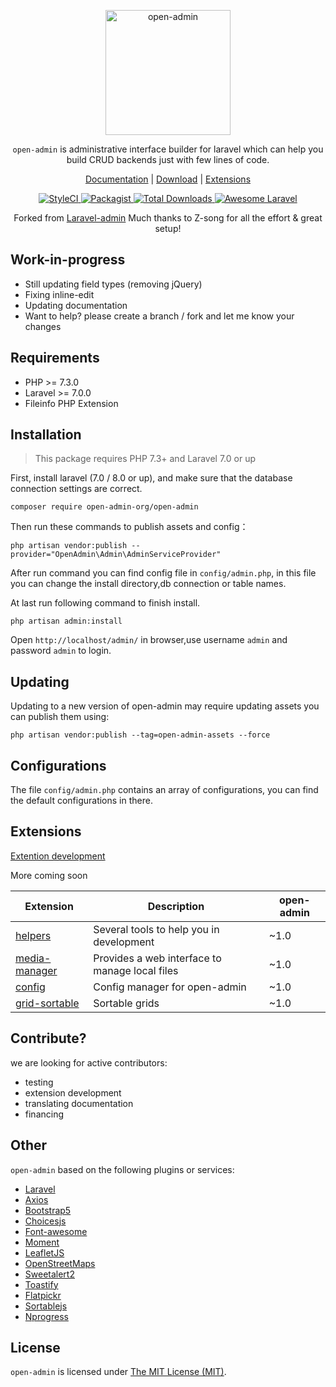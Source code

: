 <p align="center">
<a href="https://open-admin.org/">
<img src="https://open-admin.org/gfx/logo.png" alt="open-admin" style="height:200px;">
</a>

<p align="center"><code>open-admin</code> is administrative interface builder for laravel which can help you build CRUD backends just with few lines of code.</p>

<p align="center">
<a href="https://open-admin.org/docs">Documentation</a> |
<a href="https://github.com/open-admin-org/open-admin">Download</a> |
<a href="https://github.com/open-admin-org">Extensions</a>
</p>

<p align="center">
    <a href="https://styleci.io/repos/365864806">
        <img src="https://styleci.io/repos/365864806/shield" alt="StyleCI">
    </a>
    <a href="https://packagist.org/packages/open-admin-org/open-admin">
        <img src="https://img.shields.io/github/license/open-admin-org/open-admin.svg?style=flat-square&color=brightgreen" alt="Packagist">
    </a>
    <a href="https://packagist.org/packages/open-admin-org/open-admin">
        <img src="https://img.shields.io/packagist/dt/open-admin-org/open-admin.svg?style=flat-square" alt="Total Downloads">
    </a>
    <a href="https://github.com/open-admin-org/open-admin">
        <img src="https://img.shields.io/badge/Awesome-Laravel-brightgreen.svg?style=flat-square" alt="Awesome Laravel">
    </a>
<!--
    <a href="#backers" alt="sponsors on Open Collective">
        <img src="https://opencollective.com/open-admin/backers/badge.svg?style=flat-square" />
    </a>
    <a href="https://www.paypal.me/wishbone-prductions" alt="Paypal donate">
        <img src="https://img.shields.io/badge/Donate-Paypal-green.svg?style=flat-square" />
    </a>-->
</div>

<p align="center">
    Forked from <a href="https://github.com/zsong/laravel-admin">Laravel-admin</a> Much thanks to Z-song for all the effort & great setup!
</p>

Work-in-progress
------------
 - Still updating field types (removing jQuery)
 - Fixing inline-edit
 - Updating documentation
 - Want to help? please create a branch / fork and let me know your changes


Requirements
------------
 - PHP >= 7.3.0
 - Laravel >= 7.0.0
 - Fileinfo PHP Extension

Installation
------------

> This package requires PHP 7.3+ and Laravel 7.0 or up

First, install laravel (7.0 / 8.0 or up), and make sure that the database connection settings are correct.

```
composer require open-admin-org/open-admin
```

Then run these commands to publish assets and config：

```
php artisan vendor:publish --provider="OpenAdmin\Admin\AdminServiceProvider"
```
After run command you can find config file in `config/admin.php`, in this file you can change the install directory,db connection or table names.

At last run following command to finish install.
```
php artisan admin:install
```

Open `http://localhost/admin/` in browser,use username `admin` and password `admin` to login.

Updating
------------
Updating to a new version of open-admin may require updating assets you can publish them using:
```
php artisan vendor:publish --tag=open-admin-assets --force
```

Configurations
------------
The file `config/admin.php` contains an array of configurations, you can find the default configurations in there.

## Extensions
<a href="https://laravel-admin.org/docs/en/extension-development">Extention development</a>

More coming soon


| Extension                                        | Description                              | open-admin                              |
| ------------------------------------------------ | ---------------------------------------- |---------------------------------------- |
| [helpers](https://github.com/open-admin-org/helpers)             | Several tools to help you in development | ~1.0 |
| [media-manager](https://github.com/open-admin-org/media-manager) | Provides a web interface to manage local files          | ~1.0 |
| [config](https://github.com/open-admin-org/config) | Config manager for open-admin          |~1.0 |
| [grid-sortable](https://github.com/open-admin-org/grid-sortable) | Sortable grids          |~1.0 |
<!--
| [api-tester](https://github.com/open-admin-extensions/api-tester) | Help you to test the local laravel APIs          |~1.5 |
| [scheduling](https://github.com/open-admin-extensions/scheduling) | Scheduling task manager for open-admin          |~1.5 |
| [redis-manager](https://github.com/open-admin-extensions/redis-manager) | Redis manager for open-admin          |~1.5 |
| [backup](https://github.com/open-admin-extensions/backup) | An admin interface for managing backups          |~1.5 |
| [log-viewer](https://github.com/open-admin-extensions/log-viewer) | Log viewer for laravel           |~1.5 |
| [config](https://github.com/open-admin-extensions/config) | Config manager for open-admin          |~1.5 |
| [reporter](https://github.com/open-admin-extensions/reporter) | Provides a developer-friendly web interface to view the exception          |~1.5 |
| [wangEditor](https://github.com/open-admin-extensions/wangEditor) | A rich text editor based on [wangeditor](http://www.wangeditor.com/)         |~1.6 |
| [summernote](https://github.com/open-admin-extensions/summernote) | A rich text editor based on [summernote](https://summernote.org/)          |~1.6 |
| [china-distpicker](https://github.com/open-admin-extensions/china-distpicker) | 一个基于[distpicker](https://github.com/fengyuanchen/distpicker)的中国省市区选择器          |~1.6 |
| [simplemde](https://github.com/open-admin-extensions/simplemde) | A markdown editor based on [simplemde](https://github.com/sparksuite/simplemde-markdown-editor)          |~1.6 |
| [phpinfo](https://github.com/open-admin-extensions/phpinfo) | Integrate the `phpinfo` page into open-admin          |~1.6 |
| [php-editor](https://github.com/open-admin-extensions/php-editor) <br/> [python-editor](https://github.com/open-admin-extensions/python-editor) <br/> [js-editor](https://github.com/open-admin-extensions/js-editor)<br/> [css-editor](https://github.com/open-admin-extensions/css-editor)<br/> [clike-editor](https://github.com/open-admin-extensions/clike-editor)| Several programing language editor extensions based on code-mirror          |~1.6 |
| [star-rating](https://github.com/open-admin-extensions/star-rating) | Star Rating extension for open-admin          |~1.6 |
| [json-editor](https://github.com/open-admin-extensions/json-editor) | JSON Editor for Open-admin          |~1.6 |
| [grid-lightbox](https://github.com/open-admin-extensions/grid-lightbox) | Turn your grid into a lightbox & gallery          |~1.6 |
| [daterangepicker](https://github.com/open-admin-extensions/daterangepicker) | Integrates daterangepicker into open-admin          |~1.6 |
| [sparkline](https://github.com/open-admin-extensions/sparkline) | Integrates jQuery sparkline into open-admin          |~1.6 |
| [chartjs](https://github.com/open-admin-extensions/chartjs) | Use Chartjs in open-admin          |~1.6 |
| [echarts](https://github.com/open-admin-extensions/echarts) | Use Echarts in open-admin          |~1.6 |
| [simditor](https://github.com/open-admin-extensions/simditor) | Integrates simditor full-rich editor into open-admin          |~1.6 |
| [cropper](https://github.com/open-admin-extensions/cropper) | A simple jQuery image cropping plugin.          |~1.6 |
| [composer-viewer](https://github.com/open-admin-extensions/composer-viewer) | A web interface of composer packages in laravel.          |~1.6 |
| [data-table](https://github.com/open-admin-extensions/data-table) | Advanced table widget for open-admin |~1.6 |
| [watermark](https://github.com/open-admin-extensions/watermark) | Text watermark for open-admin |~1.6 |
| [google-authenticator](https://github.com/ylic/open-admin-google-authenticator) | Google authenticator |~1.6 |
-->

## Contribute?
 we are looking for active contributors:
 - testing
 - extension development
 - translating documentation
 - financing

Other
------------
`open-admin` based on the following plugins or services:

+ [Laravel](https://laravel.com/)
+ [Axios](https://github.com/axios/axios)
+ [Bootstrap5](https://getbootstrap.com/docs/5.0/getting-started/introduction/)
+ [Choicesjs](https://github.com/Choices-js/Choices)
+ [Font-awesome](http://fontawesome.io)
+ [Moment](http://momentjs.com/)
+ [LeafletJS](https://leafletjs.com/)
+ [OpenStreetMaps](https://www.openstreetmap.org/)
+ [Sweetalert2](https://github.com/sweetalert2/sweetalert2)
+ [Toastify](https://github.com/apvarun/toastify-js)
+ [Flatpickr](https://github.com/flatpickr/flatpickr)
+ [Sortablejs](https://github.com/SortableJS/Sortable)
+ [Nprogress](https://ricostacruz.com/nprogress/)

License
------------
`open-admin` is licensed under [The MIT License (MIT)](LICENSE).
